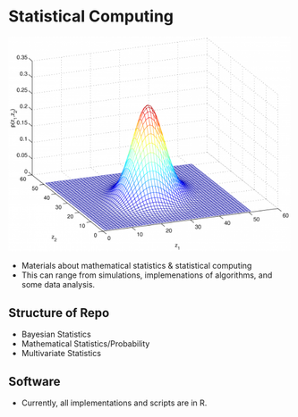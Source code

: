 # Statistical Computing

![Statistical Computing](biv_3-600x459.png)

- Materials about mathematical statistics & statistical computing
- This can range from simulations, implemenations of algorithms, and some data analysis.

## Structure of Repo

- Bayesian Statistics
- Mathematical Statistics/Probability
- Multivariate Statistics

## Software
- Currently, all implementations and scripts are in R.
